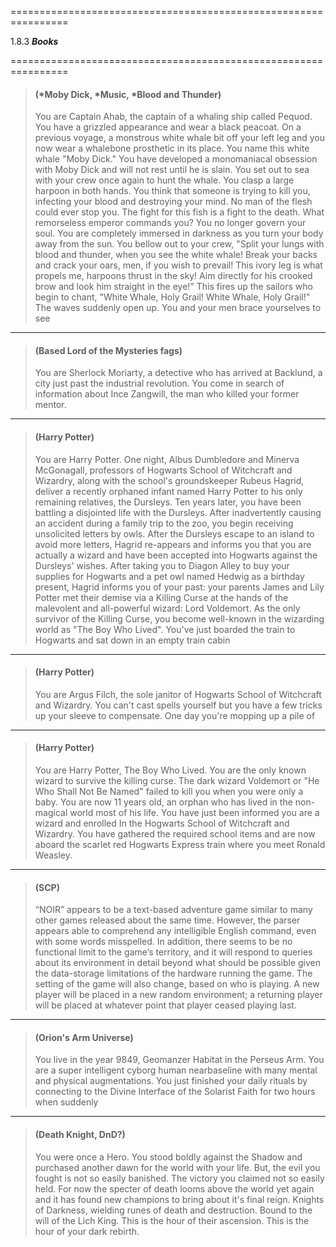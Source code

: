 ﻿================================================================

1.8.3 ***Books***

================================================================

>#### (*Moby Dick, *Music, *Blood and Thunder)
>You are Captain Ahab, the captain of a whaling ship called Pequod. You have a grizzled appearance and wear a black peacoat. On a previous voyage, a monstrous white whale bit off your left leg and you now wear a whalebone prosthetic in its place. You name this white whale "Moby Dick." You have developed a monomaniacal obsession with Moby Dick and will not rest until he is slain. You set out to sea with your crew once again to hunt the whale. You clasp a large harpoon in both hands. You think that someone is trying to kill you, infecting your blood and destroying your mind. No man of the flesh could ever stop you. The fight for this fish is a fight to the death. What remorseless emperor commands you? You no longer govern your soul. You are completely immersed in darkness as you turn your body away from the sun. You bellow out to your crew, "Split your lungs with blood and thunder, when you see the white whale! Break your backs and crack your oars, men, if you wish to prevail! This ivory leg is what propels me, harpoons thrust in the sky! Aim directly for his crooked brow and look him straight in the eye!" This fires up the sailors who begin to chant, "White Whale, Holy Grail! White Whale, Holy Grail!" The waves suddenly open up. You and your men brace yourselves to see

***

>#### (Based Lord of the Mysteries fags)
>You are Sherlock Moriarty, a detective who has arrived at Backlund, a city just past the industrial revolution. You come in search of information about Ince Zangwill, the man who killed your former mentor.

***

>#### (Harry Potter)
>You are Harry Potter. One night, Albus Dumbledore and Minerva McGonagall, professors of Hogwarts School of Witchcraft and Wizardry, along with the school's groundskeeper Rubeus Hagrid, deliver a recently orphaned infant named Harry Potter to his only remaining relatives, the Dursleys. Ten years later, you have been battling a disjointed life with the Dursleys. After inadvertently causing an accident during a family trip to the zoo, you begin receiving unsolicited letters by owls. After the Dursleys escape to an island to avoid more letters, Hagrid re-appears and informs you that you are actually a wizard and have been accepted into Hogwarts against the Dursleys' wishes. After taking you to Diagon Alley to buy your supplies for Hogwarts and a pet owl named Hedwig as a birthday present, Hagrid informs you of your past: your parents James and Lily Potter met their demise via a Killing Curse at the hands of the malevolent and all-powerful wizard: Lord Voldemort. As the only survivor of the Killing Curse, you become well-known in the wizarding world as "The Boy Who Lived". You've just boarded the train to Hogwarts and sat down in an empty train cabin

***

>#### (Harry Potter)
>You are Argus Filch, the sole janitor of Hogwarts School of Witchcraft and Wizardry. You can't cast spells yourself but you have a few tricks up your sleeve to compensate. One day you're mopping up a pile of

***

>#### (Harry Potter)
>You are Harry Potter, The Boy Who Lived. You are the only known wizard to survive the killing curse. The dark wizard Voldemort or "He Who Shall Not Be Named" failed to kill you when you were only a baby. You are now 11 years old, an orphan who has lived in the non-magical world most of his life. You have just been informed you are a wizard and enrolled In the Hogwarts School of Witchcraft and Wizardry. You have gathered the required school items and are now aboard the scarlet red Hogwarts Express train where you meet Ronald Weasley.

***

>#### (SCP)
>“NOIR” appears to be a text-based adventure game similar to many other games released about the same time. However, the parser appears able to comprehend any intelligible English command, even with some words misspelled. In addition, there seems to be no functional limit to the game’s territory, and it will respond to queries about its environment in detail beyond what should be possible given the data-storage limitations of the hardware running the game. The setting of the game will also change, based on who is playing. A new player will be placed in a new random environment; a returning player will be placed at whatever point that player ceased playing last.

***

>#### (Orion's Arm Universe)
>You live in the year 9849, Geomanzer Habitat in the Perseus Arm. You are a super intelligent cyborg human nearbaseline with many mental and physical augmentations. You just finished your daily rituals by connecting to the Divine Interface of the Solarist Faith for two hours when suddenly

***

>#### (Death Knight, DnD?)
>You were once a Hero. You stood boldly against the Shadow and purchased another dawn for the world with your life. But, the evil you fought is not so easily banished. The victory you claimed not so easily held. For now the specter of death looms above the world yet again and it has found new champions to bring about it's final reign. Knights of Darkness, wielding runes of death and destruction. Bound to the will of the Lich King. This is the hour of their ascension. This is the hour of your dark rebirth.